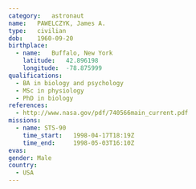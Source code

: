 ```yaml
---
category:	astronaut
name:	PAWELCZYK, James A.
type:	civilian
dob:	1960-09-20
birthplace:
  - name:	Buffalo, New York
    latitude:	42.896198
    longitude:	-78.875999
qualifications:
  - BA in biology and psychology
  - MSc in physiology
  - PhD in biology
references:
  - http://www.nasa.gov/pdf/740566main_current.pdf
missions:
  - name: STS-90
    time_start:   1998-04-17T18:19Z
    time_end:     1998-05-03T16:10Z
evas:
gender:	Male
country:
  - USA
---
```


